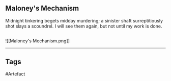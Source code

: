 ## Maloney's Mechanism
Midnight tinkering begets midday murdering;
a sinister shaft surreptitiously shot slays a scoundrel.
I will see them again, but not until my work is done.
## 
![[Maloney's Mechanism.png]]

---
## Tags
#Artefact